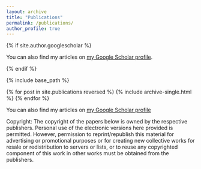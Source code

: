 ```yaml
---
layout: archive
title: "Publications"
permalink: /publications/
author_profile: true
---
```

{% if site.author.googlescholar %}

<div class="wordwrap"> You can also find my articles on <a href="{{https://scholar.google.com/citations?user=fwQePL0AAAAJ&hl=zh-CN}}">my Google Scholar profile</a>.</div> 

{% endif %}

{% include base_path %}

{% for post in site.publications reversed %}
  {% include archive-single.html %}
{% endfor %}

You can also find my articles on [my Google Scholar profile](https://scholar.google.com/citations?user=fwQePL0AAAAJ&hl=zh-CN)

Copyright: The copyright of the papers below is owned by the respective publishers. Personal use of the electronic versions here provided is permitted. However, permission to reprint/republish this material for advertising or promotional purposes or for creating new collective works for resale or redistribution to servers or lists, or to reuse any copyrighted component of this work in other works must be obtained from the publishers.
